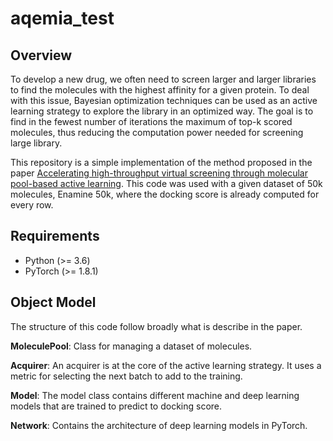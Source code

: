 # aqemia_test

## Overview
To develop a new drug, we often need to screen larger and larger libraries to find the molecules with the highest affinity for a given protein. To deal with this issue, Bayesian optimization techniques can be used as an active learning strategy to explore the library in an optimized way.
The goal is to find in the fewest number of iterations the maximum of top-k scored molecules, thus reducing the computation power needed for screening large library.

This repository is a simple implementation of the method proposed in the paper [Accelerating high-throughput virtual screening through molecular pool-based active learning](https://arxiv.org/abs/2012.07127). This code was used with a given dataset of 50k molecules, Enamine 50k, where the docking score is already computed for every row.

## Requirements
- Python (>= 3.6)
- PyTorch (>= 1.8.1)

## Object Model

The structure of this code follow broadly what is describe in the paper.

**MoleculePool**: Class for managing a dataset of molecules. 

**Acquirer**: An acquirer is at the core of the active learning strategy. It uses a metric for selecting the next batch to add to the training.

**Model**: The model class contains different machine and deep learning models that are trained to predict to docking score.

**Network**: Contains the architecture of deep learning models in PyTorch.

